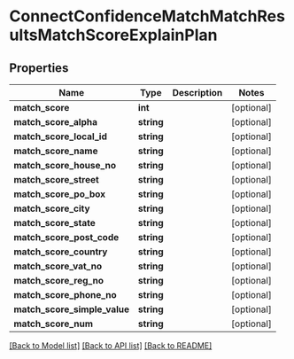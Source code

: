 # ConnectConfidenceMatchMatchResultsMatchScoreExplainPlan

## Properties
Name | Type | Description | Notes
------------ | ------------- | ------------- | -------------
**match_score** | **int** |  | [optional] 
**match_score_alpha** | **string** |  | [optional] 
**match_score_local_id** | **string** |  | [optional] 
**match_score_name** | **string** |  | [optional] 
**match_score_house_no** | **string** |  | [optional] 
**match_score_street** | **string** |  | [optional] 
**match_score_po_box** | **string** |  | [optional] 
**match_score_city** | **string** |  | [optional] 
**match_score_state** | **string** |  | [optional] 
**match_score_post_code** | **string** |  | [optional] 
**match_score_country** | **string** |  | [optional] 
**match_score_vat_no** | **string** |  | [optional] 
**match_score_reg_no** | **string** |  | [optional] 
**match_score_phone_no** | **string** |  | [optional] 
**match_score_simple_value** | **string** |  | [optional] 
**match_score_num** | **string** |  | [optional] 

[[Back to Model list]](../../README.md#documentation-for-models) [[Back to API list]](../../README.md#documentation-for-api-endpoints) [[Back to README]](../../README.md)

